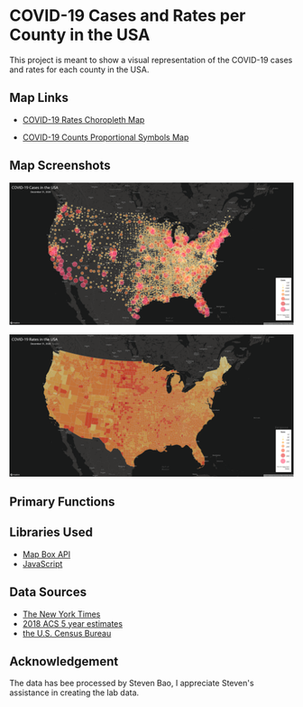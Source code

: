 # COVID-19 Cases and Rates per County in the USA

This project is meant to show a visual representation of the COVID-19 cases and rates for each county in the USA. 

## Map Links
- [COVID-19 Rates Choropleth Map](map1.html)

- [COVID-19 Counts Proportional Symbols Map](map2.html)

## Map Screenshots
![covid counts map](img/covid-counts.png)

![covid rates map](img/covid-rates.png)

## Primary Functions


## Libraries Used
- [Map Box API](https://docs.mapbox.com/api/overview/)
- [JavaScript](https://www.javascript.com/)


## Data Sources
- [The New York Times](https://github.com/nytimes/covid-19-data/blob/43d32dde2f87bd4dafbb7d23f5d9e878124018b8/live/us-counties.csv)
- [2018 ACS 5 year estimates](https://data.census.gov/cedsci/table?g=0100000US.050000&d=ACS%205-Year%20Estimates%20Data%20Profiles&tid=ACSDP5Y2018.DP05&hidePreview=true)
- [the U.S. Census Bureau](https://www.census.gov/geographies/mapping-files/time-series/geo/carto-boundary-file.html)

## Acknowledgement
The data has bee processed by Steven Bao, I appreciate Steven's assistance in creating the lab data.